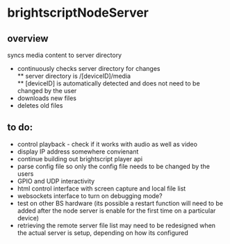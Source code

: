 # brightscriptNodeServer

## overview
syncs media content to server directory
* continuously checks server directory for changes<br>
** server directory is /[deviceID]/media<br>
** [deviceID] is automatically detected and does not need to be changed by the user
* downloads new files
* deletes old files

## to do:
* control playback - check if it works with audio as well as video
* display IP address somewhere convienant
* continue building out brightscript player api
* parse config file so only the config file needs to be changed by the users
* GPIO and UDP interactivity
* html control interface with screen capture and local file list
* websockets interface to turn on debugging mode?
* test on other BS hardware (its possible a restart function will need to be added after the node server is enable for the first time on a particular device)
* retrieving the remote server file list may need to be redesigned when the actual server is setup, depending on how its configured
